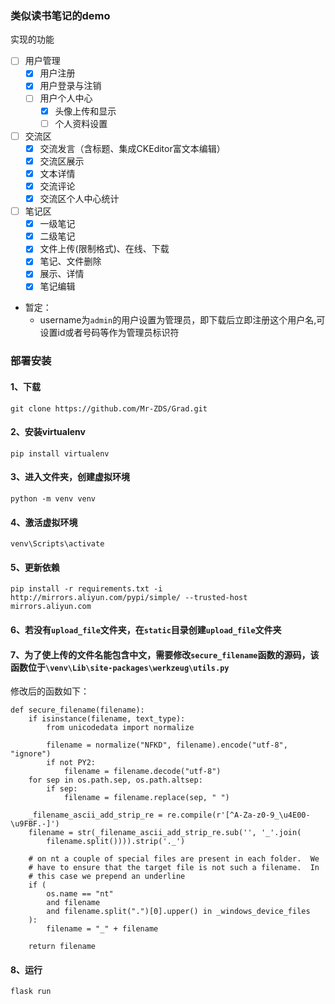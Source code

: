 ### 类似读书笔记的demo

实现的功能
- [ ] 用户管理 
  - [x] 用户注册
  - [x] 用户登录与注销
  - [ ] 用户个人中心
    - [x] 头像上传和显示
    - [ ] 个人资料设置

- [ ] 交流区
  - [x] 交流发言（含标题、集成CKEditor富文本编辑）
  - [x] 交流区展示
  - [x] 文本详情
  - [x] 交流评论
  - [x] 交流区个人中心统计

- [ ] 笔记区
  - [x] 一级笔记
  - [x] 二级笔记
  - [x] 文件上传(限制格式)、在线、下载
  - [x] 笔记、文件删除
  - [x] 展示、详情
  - [x] 笔记编辑

- 暂定：
    - username为`admin`的用户设置为管理员，即下载后立即注册这个用户名,可设置id或者号码等作为管理员标识符


### 部署安装
#### 1、下载
```
git clone https://github.com/Mr-ZDS/Grad.git
```

#### 2、安装virtualenv
```
pip install virtualenv
```

#### 3、进入文件夹，创建虚拟环境
```
python -m venv venv
```

#### 4、激活虚拟环境
```
venv\Scripts\activate
```

#### 5、更新依赖
```
pip install -r requirements.txt -i http://mirrors.aliyun.com/pypi/simple/ --trusted-host mirrors.aliyun.com
```

#### 6、若没有`upload_file`文件夹，在`static`目录创建`upload_file`文件夹

#### 7、为了使上传的文件名能包含中文，需要修改`secure_filename`函数的源码，该函数位于`\venv\Lib\site-packages\werkzeug\utils.py`
修改后的函数如下：
```
def secure_filename(filename):
    if isinstance(filename, text_type):
        from unicodedata import normalize

        filename = normalize("NFKD", filename).encode("utf-8", "ignore")
        if not PY2:
            filename = filename.decode("utf-8")
    for sep in os.path.sep, os.path.altsep:
        if sep:
            filename = filename.replace(sep, " ")

    _filename_ascii_add_strip_re = re.compile(r'[^A-Za-z0-9_\u4E00-\u9FBF.-]')
    filename = str(_filename_ascii_add_strip_re.sub('', '_'.join(
        filename.split()))).strip('._')

    # on nt a couple of special files are present in each folder.  We
    # have to ensure that the target file is not such a filename.  In
    # this case we prepend an underline
    if (
        os.name == "nt"
        and filename
        and filename.split(".")[0].upper() in _windows_device_files
    ):
        filename = "_" + filename

    return filename
```

#### 8、运行
```
flask run
```